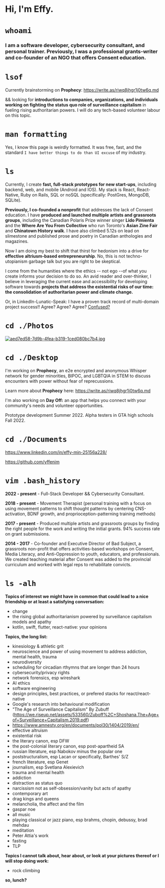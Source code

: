 # Hi, I'm Effy.


 

# `whoami`

### I am a software developer, cybersecurity consultant, and personal trainer. Previously, I was a professional grants-writer and co-founder of an NGO that offers Consent education. 


# `lsof`


Currently brainstorming on **Prophecy**: https://write.as/riwq8jhgr1j0tw6q.md

&& looking for **introductions to companies, organizations, and individuals working on fighting the status quo role of surveillance capitalism** in fueling rising authoritarian powers. I will do any tech-based volunteer labour on this topic.


# `man formatting`

Yes, I know this page is weirdly formatted. It was free, fast, and the standard `I have better things to do than UI excuse` of my industry.


# `ls` 

Currently, I create **fast, full-stack prototypes for new start-ups**, including backend, web, and mobile (Android and IOS). My stack is React, React-Native, Ruby on Rails, SQL or noSQL (specifically: PostGres, MongoDB, SQLite).

**Previously, I co-founded a nonprofit** that addresses the lack of Consent education. I have **produced and launched multiple artists and grassroots groups**, including the Canadian Polaris Prize winner singer **Lido Pimienta** and the **Where Are You From Collective** who run Toronto's **Asian Zine Fair** and **Chinatown History walk**. I have also climbed 5.12s on lead on slimestone and published prose and poetry in Canadian anthologies and magazines.

Now I am doing my best to shift that thirst for hedonism into a drive for **effective altriusm-based entrepreneurship**. No, this is not techno-utopianism garbage talk but you are right to be skeptical. 

I come from the humanities where the ethics -- not ego --of what you create informs your decision to do so. An avid reader and over-thinker, I believe in leveraging the current ease and accessibility for developing software towards **projects that address the existential risks of our time: the consolidation of authoritarian power and climate change.**

Or, in LinkedIn-Lunatic-Speak: I have a proven track record of multi-domain project success!! Agree? Agree? Agree? [Confused?](https://www.reddit.com/r/LinkedInLunatics/ 'Linkedin Lunatics')


# `cd ./Photos`

[![aed7ed58-7d9b-4fea-b319-1ced080bc7b4.jpg](https://i.postimg.cc/cCGGFs1j/aed7ed58-7d9b-4fea-b319-1ced080bc7b4.jpg)](https://postimg.cc/8J4Y5g6B)

# `cd ./Desktop`

I'm working on **Prophecy**, an e2e encrypted and anonymous Whisper network for gender minorities, BIPOC, and LGBTQIA in STEM to discuss encounters with power without fear of reprecussions. 

Learn more about **Prophecy** here: https://write.as/riwq8jhgr1j0tw6q.md


I'm also working on **Day Off:** an app that helps you connect with your community's needs and volunteer opportunities. 

Prototype development Summer 2022. Alpha testers in GTA high schools Fall 2022.


# `cd ./Documents`

https://www.linkedin.com/in/effy-min-25156a228/

https://github.com/yffenim


# `vim .bash_history`

**2022 - present** - Full-Stack Developer && Cybersecurity Consultant.

**2018 - present** - Movement Therapist (personal training with a focus on using movement patterns to shift thought patterns by centering CNS-activation, BDNF growth, and proprioception-patterning training methods)

**2017 - present** - Produced multiple artists and grassroots groups by finding the right people for the work and writing the initial grants. 94% success rate on grant submissions.

**2014 - 2017** - Co-founder and Executive Director of Bad Subject, a grassroots non-profit that offers activities-based workshops on Consent, Media Literacy, and Anti-Oppression to youth, educators, and professionals. We created teaching material after Consent was added to the provincial curriculum and worked with legal reps to rehabilitate convicts.


# `ls -alh`

**Topics of interest we might have in common that could lead to a nice friendship or at least a satisfying conversation:**
- change
- the rising global authoritarianism powered by surveillance capitalism models and apathy
- kotlin, swift, flutter, react-native: your opinions

**Topics, the long list:**
- kinesiology & athletic grit
- neuroscience and power of using movement to address addiction, mental health, trauma
- neurodiversity
- scheduling for circadian rthymns that are longer than 24 hours
- cybersecurity/privacy rights
- network forensics, esp wireshark
- AI ethics
- software engineering
- design principles, best practices, or prefered stacks for react/react-native
- Google's research into behavioural modification
- "The Age of Surveillance Capitalism" By Zubuff (https://we.riseup.net/assets/533560/Zuboff%2C+Shoshana.The+Age+of+Surveillance+Capitalism.2019.pdf)
- https://www.amnesty.org/en/documents/pol30/1404/2019/en/
- effective altruism
- existential risk
- the literary canon, esp DFW
- the post-colonial literary canon, esp post-apartheid SA
- russian literature, esp Nabokov minus the popular one
- poststructuralism, esp Lacan or specifically, Barthes' S/Z
- french literature, esp Genet
- journalism, esp Svetlana Alexievich
- trauma and mental health
- addiction
- distraction as status quo
- narcissism not as self-obsession/vanity but acts of apathy
- contemporary art
- drag kings and queens
- melancholia, the affect and the film
- gaspar noe
- all music
- playing classical or jazz piano, esp brahms, chopin, debussy, brad mehdau
- meditation
- Peter Attia's work
- fasting
- TLP

**Topics I cannot talk about, hear about, or look at your pictures thereof or I will stop doing work:**
- rock climbing

**so, lunch?**
